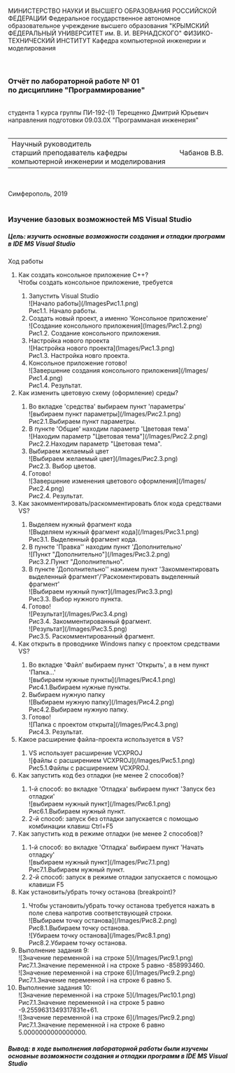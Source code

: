 МИНИСТЕРСТВО НАУКИ  И ВЫСШЕГО ОБРАЗОВАНИЯ РОССИЙСКОЙ ФЕДЕРАЦИИ
Федеральное государственное автономное образовательное учреждение высшего образования
"КРЫМСКИЙ ФЕДЕРАЛЬНЫЙ УНИВЕРСИТЕТ им. В. И. ВЕРНАДСКОГО"
ФИЗИКО-ТЕХНИЧЕСКИЙ ИНСТИТУТ
Кафедра компьютерной инженерии и моделирования
<br/><br/>
​
### Отчёт по лабораторной работе № 01<br/> по дисциплине "Программирование"
<br/>
студента 1 курса группы ПИ-192-(1)
Терещенко Дмитрий Юрьевич
направления подготовки 09.03.0Х "Программаная инженерия"
<br/>
​
<table>
<tr><td>Научный руководитель<br/> старший преподаватель кафедры<br/> компьютерной инженерии и моделирования</td>
<td>  </td>
<td>Чабанов В.В.</td>
</tr>
</table>
<br/><br/>
​
Симферополь, 2019
<br/><br/>

### Изучение базовых возможностей MS Visual Studio<br/>
##### Цель: изучить основные возможности создания и отладки программ в IDE MS Visual Studio<br/>

Ход работы

<ol>
<li>Как создать консольное приложение С++?</li>
Чтобы создать консольное приложение, требуется
<ol>
  <li>Запустить Visual Studio</li>
  ![Начало работы](/ImagesРис1.1.png)<br/>
  Рис1.1. Начало работы.
  <li>Создать новый проект, а именно 'Консольное приложение'</li>
  ![Создание консольного приложения](Images/Рис1.2.png)<br/>
  Рис1.2. Создание консольного приложения.
  <li>Настройка нового проекта</li>
  ![Настройка нового проекта](Images/Рис1.3.png)<br/>
  Рис1.3. Настройка новго проекта.
  <li>Консольное приложение готово!</li>
  ![Завершение создания консольного приложения](/Images/Рис1.4.png)<br/>
  Рис1.4. Результат.
  </ol>
<li>Как изменить цветовую схему (оформление) среды?</li>
<ol>
  <li>Во вкладке 'средства' выбираем пункт 'параметры'</li>
  ![выбираем пункт параметры](/Images/Рис2.1.png)<br/>
  Рис2.1.Выбираем пункт параметры.
  <li>В пункте 'Общие' находим параметр 'Цветовая тема'</li>
  ![Находим параметр "Цветовая тема"](/Images/Рис2.2.png)<br/>
  Рис2.2.Находим параметр "Цветовая тема".
  <li>Выбираем желаемый цвет</li>
  ![Выбираем желаемый цвет](/Images/Рис2.3.png)<br/>
  Рис2.3. Выбор цветов.
  <li>Готово!</li>
  ![Завершение изменения цветового оформления](/Images/Рис2.4.png)<br/>
  Рис2.4. Результат.
  </ol>
<li>Как закомментировать/раскомментировать блок кода средствами VS?</li>
  <ol>
  <li>Выделяем нужный фрагмент кода</li>
  ![Выделяем нужный фрагмент кода](/Images/Рис3.1.png)<br/>
  Рис3.1. Выделенный фрагмент кода.
  <li>В пункте 'Правка'' находим пункт 'Дополнительно'</li>
  ![Пункт "Дополнительно"](/Images/Рис3.2.png)<br/>
  Рис3.2.Пункт "Дополнительно".
  <li>В пункте 'Дополнительно'' нажимем пункт 'Закомментировать выделенный фрагмент'/'Раскоментировать  выделенный фрагмент'</li>
  ![Выбираем нужный пункт](/Images/Рис3.3.png)<br/>
  Рис3.3. Выбор нужного пункта.
  <li>Готово!</li>
  ![Результат](/Images/Рис3.4.png)<br/>
  Рис3.4. Закомментированный фрагмент.<br/>
  ![Результат](/Images/Рис3.5.png)<br/>
  Рис3.5. Раскомментированный фрагмент.
  </ol>
<li>Как открыть в проводнике Windows папку с проектом средствами VS?</li>
  <ol>
  <li>Во вкладке 'Файл' выбираем пункт 'Открыть', а в нем пункт 'Папка...'</li>
  ![выбираем нужные пункты](/Images/Рис4.1.png)<br/>
  Рис4.1.Выбираем нужные пункты.
  <li>Выбираем нужную папку</li>
  ![Выбираем нужную папку](/Images/Рис4.2.png)<br/>
  Рис4.2.Выбираем нужную папку.
  <li>Готово!</li>
  ![Папка с проектом открыта](/Images/Рис4.3.png)<br/>
  Рис4.3. Результат.
  </ol>
<li>Какое расширение файла-проекта используется в VS?</li>
  <ol>
  <li>VS использует расширение VCXPROJ</li>
  ![файлы с расширением VCXPROJ](/Images/Рис5.1.png)<br/>
  Рис5.1.Файлы с расширением VCXPROJ.
  </ol>
<li>Как запустить код без отладки (не менее 2 способов)?</li>
  <ol>
  <li>1-й способ: во вкладке 'Отладка' выбираем пункт 'Запуск без отладки'</li>
  ![выбираем нужный пункт](/Images/Рис6.1.png)<br/>
  Рис6.1.Выбираем нужный пункт.
  <li>2-й способ: запуск без отладки запускается с помощью комбинации клавиш Ctrl+F5</li>
  </ol>
<li>Как запустить код в режиме отладки (не менее 2 способов)?</li>
  <ol>
  <li>1-й способ: во вкладке 'Отладка' выбираем пункт 'Начать отладку'</li>
  ![выбираем нужный пункт](/Images/Рис7.1.png)<br/>
  Рис7.1.Выбираем нужный пункт.
  <li>2-й способ: запуск в режиме отладки запускается с помощью клавиши F5</li>
  </ol>
<li>Как установить/убрать точку останова (breakpoint)?</li>
  <ol>
  <li>Чтобы установить/убрать точку останова требуется нажать в поле слева напротив соответствующей строки.</li>
  ![Выбираем точку останова](/Images/Рис8.2.png)<br/>
  Рис8.1.Выбираем точку останова.<br/>
  ![Убираем точку останова](/Images/Рис8.1.png)<br/>
  Рис8.2.Убираем точку останова.
  </ol>
<li>Выполнение задания 9:</li>
  ![Значение переменной i на строке 5](/Images/Рис9.1.png)<br/>
  Рис7.1.Значение переменной i на строке 5 равно -858993460.<br/>
  ![Значение переменной i на строке 6](/Images/Рис9.2.png)<br/>
  Рис7.1.Значение переменной i на строке 6 равно 5.<br/>
<li>Выполнение задания 10:</li>
  ![Значение переменной i на строке 5](/Images/Рис10.1.png)<br/>
  Рис7.1.Значение переменной i на строке 5 равно -9.2559631349317831e+61.<br/>
  ![Значение переменной i на строке 6](/Images/Рис9.2.png)<br/>
  Рис7.1.Значение переменной i на строке 6 равно 5.0000000000000000.<br/>
</ol>

##### Вывод: в ходе выполнения лабораторной работы были изучены основные возможности создания и отладки программ в IDE MS Visual Studio<br/>
